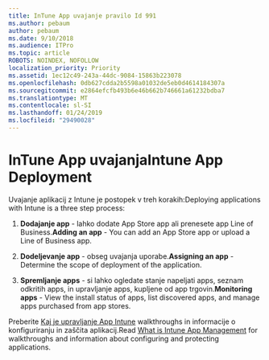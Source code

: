 ```yaml
---
title: InTune App uvajanje pravilo Id 991
ms.author: pebaum
author: pebaum
ms.date: 9/10/2018
ms.audience: ITPro
ms.topic: article
ROBOTS: NOINDEX, NOFOLLOW
localization_priority: Priority
ms.assetid: 1ec12c49-243a-44dc-9084-15863b223078
ms.openlocfilehash: 0db627cdda2b5598a01032de5eb0d4614184307a
ms.sourcegitcommit: e2864efcfb493b6e46b662b746661a61232bdba7
ms.translationtype: MT
ms.contentlocale: sl-SI
ms.lasthandoff: 01/24/2019
ms.locfileid: "29490028"
---
```

# <a name="intune-app-deployment"></a><span data-ttu-id="44291-102">InTune App uvajanja</span><span class="sxs-lookup"><span data-stu-id="44291-102">Intune App Deployment</span></span>

<span data-ttu-id="44291-103">Uvajanje aplikacij z Intune je postopek v treh korakih:</span><span class="sxs-lookup"><span data-stu-id="44291-103">Deploying applications with Intune is a three step process:</span></span>
  
1. <span data-ttu-id="44291-104">**Dodajanje app** - lahko dodate App Store app ali prenesete app Line of Business.</span><span class="sxs-lookup"><span data-stu-id="44291-104">**Adding an app** - You can add an App Store app or upload a Line of Business app.</span></span> 
    
2. <span data-ttu-id="44291-105">**Dodeljevanje app** - obseg uvajanja uporabe.</span><span class="sxs-lookup"><span data-stu-id="44291-105">**Assigning an app** - Determine the scope of deployment of the application.</span></span> 
    
3. <span data-ttu-id="44291-106">**Spremljanje apps** - si lahko ogledate stanje napeljati apps, seznam odkritih apps, in upravljanje apps, kupljene od app trgovin.</span><span class="sxs-lookup"><span data-stu-id="44291-106">**Monitoring apps** - View the install status of apps, list discovered apps, and manage apps purchased from app stores.</span></span> 
    
<span data-ttu-id="44291-107">Preberite [Kaj je upravljanje App Intune](https://docs.microsoft.com/intune/app-management) walkthroughs in informacije o konfiguriranju in zaščita aplikacij.</span><span class="sxs-lookup"><span data-stu-id="44291-107">Read [What is Intune App Management](https://docs.microsoft.com/intune/app-management) for walkthroughs and information about configuring and protecting applications.</span></span> 
  

